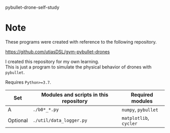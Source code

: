 pybullet-drone-self-study

# Note

These programs were created with reference to the following repository.

https://github.com/utiasDSL/gym-pybullet-drones

I created this repository for my own learning.  
This is just a program to simulate the physical behavior of drones with `pybullet`.


Requires `Python>=3.7`.


| Set |  Modules and scripts in this repository | Required modules  |
| --- | ----------------- | ----------------- |
| A | `./b0*_*.py` | `numpy`, `pybullet` |
| Optional | `./util/data_logger.py` | `matplotlib`, `cycler` |

